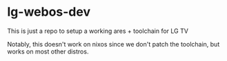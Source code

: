 # lg-webos-dev

This is just a repo to setup a working ares + toolchain for LG TV

Notably, this doesn't work on nixos since we don't patch the toolchain, but works on most other distros.
